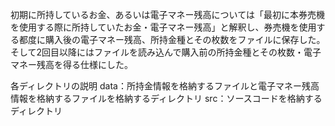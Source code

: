 初期に所持しているお金、あるいは電子マネー残高については「最初に本券売機を使用する際に所持していたお金・電子マネー残高」と解釈し、券売機を使用する都度に購入後の電子マネー残高、所持金種とその枚数をファイルに保存した。そして2回目以降にはファイルを読み込んで購入前の所持金種とその枚数・電子マネー残高を得る仕様にした。

各ディレクトリの説明
data：所持金情報を格納するファイルと電子マネー残高情報を格納するファイルを格納するディレクトリ
src：ソースコードを格納するディレクトリ
